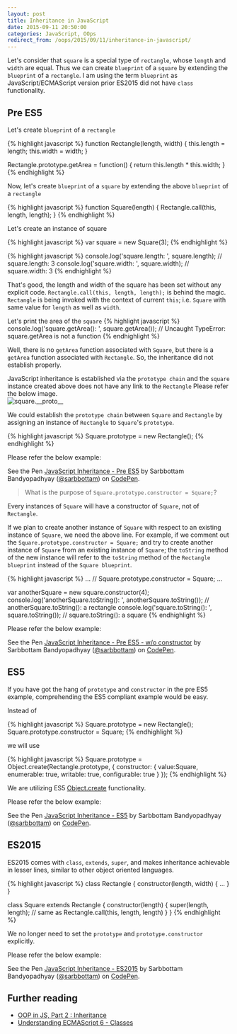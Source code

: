 ```yaml
---
layout: post
title: Inheritance in JavaScript
date: 2015-09-11 20:50:00
categories: JavaScript, OOps
redirect_from: /oops/2015/09/11/inheritance-in-javascript/
---
```


Let's consider that `square` is a special type of `rectangle`, whose `length` and `width` are equal.
Thus we can create `blueprint` of a `square` by extending the `blueprint` of a `rectangle`.
I am using the term `blueprint` as JavaScript/ECMAScript version prior ES2015 did not have `class` functionality.

## Pre ES5

Let's create `blueprint` of a `rectangle`

{% highlight javascript %}
function Rectangle(length, width) {
  this.length = length;
  this.width = width;
}

Rectangle.prototype.getArea = function() {
  return this.length * this.width;
}
{% endhighlight %}

Now, let's create `blueprint` of a `square` by extending the above `blueprint` of a `rectangle`

{% highlight javascript %}
function Square(length) {
  Rectangle.call(this, length, length);
}
{% endhighlight %}

Let's create an instance of square

{% highlight javascript %}
var square = new Square(3);
{% endhighlight %}

{% highlight javascript %}
console.log('square.length: ', square.length); // square.length: 3
console.log('square.width: ', square.width); // square.width: 3
{% endhighlight %}

That's good, the length and width of the square has been set without any explicit code.
`Rectangle.call(this, length, length);` is behind the magic.
`Rectangle` is being invoked with the context of current `this`; i.e. `Square` with same value for `length` as well as `width`.

Let's print the area of the `square`
{% highlight javascript %}
console.log('square.getArea(): ', square.getArea()); // Uncaught TypeError: square.getArea is not a function
{% endhighlight %}

Well, there is no `getArea` function associated with `Square`, but there is a `getArea` function associated with `Rectangle`.
So, the inheritance did not establish properly.

JavaScript inheritance is established via the `prototype chain` and the `square` instance created above does not have any link to the `Rectangle`
Please refer the below image.
<img src="http://i.imgur.com/KPEn7rX.png" alt="square.__proto__" style="display: block; max-width:100%"/>

We could establish the `prototype chain` between `Square` and `Rectangle` by assigning an instance of `Rectangle` to `Square`'s `prototype`.

{% highlight javascript %}
Square.prototype = new Rectangle();
{% endhighlight %}

Please refer the below example:
<p data-height="850" data-theme-id="0" data-slug-hash="XmJqgb" data-default-tab="js" data-user="sarbbottam" class='codepen'>See the Pen <a href='http://codepen.io/sarbbottam/pen/XmJqgb/'>JavaScript Inheritance - Pre ES5</a> by Sarbbottam Bandyopadhyay (<a href='http://codepen.io/sarbbottam'>@sarbbottam</a>) on <a href='http://codepen.io'>CodePen</a>.</p>

> What is the purpose of `Square.prototype.constructor = Square;`?

Every instances of `Square` will have a constructor of `Square`, not of `Rectangle`.

If we plan to create another instance of `Square` with respect to an existing instance of `Square`, we need the above line.
For example, if we comment out the `Square.prototype.constructor = Square;`
and try to create another instance of `Square` from an existing instance of `Square`;
the `toString` method of the new instance will refer to the `toString` method of the `Rectangle blueprint` instead of the `Square blueprint`.

{% highlight javascript %}
...
// Square.prototype.constructor = Square;
...

var anotherSquare = new square.constructor(4);
console.log('anotherSquare.toString(): ', anotherSquare.toString()); // anotherSquare.toString(): a rectangle
console.log('square.toString(): ', square.toString()); // square.toString(): a square
{% endhighlight %}

Please refer the below example:
<p data-height="850" data-theme-id="0" data-slug-hash="gaaZbw" data-default-tab="js" data-user="sarbbottam" class='codepen'>See the Pen <a href='http://codepen.io/sarbbottam/pen/gaaZbw/'>JavaScript Inheritance - Pre ES5 - w/o constructor</a> by Sarbbottam Bandyopadhyay (<a href='http://codepen.io/sarbbottam'>@sarbbottam</a>) on <a href='http://codepen.io'>CodePen</a>.</p>

## ES5

If you have got the hang of `prototype` and `constructor` in the pre ES5 example, comprehending the ES5 compliant example would be easy.

Instead of

{% highlight javascript %}
Square.prototype = new Rectangle();
Square.prototype.constructor = Square;
{% endhighlight %}

we will use

{% highlight javascript %}
Square.prototype = Object.create(Rectangle.prototype, {
    constructor: {
        value:Square,
        enumerable: true,
        writable: true,
        configurable: true
    }
});
{% endhighlight %}

We are utilizing ES5 [Object.create](https://developer.mozilla.org/en-US/docs/Web/JavaScript/Reference/Global_Objects/Object/create) functionality.

Please refer the below example:

<p data-height="1000" data-theme-id="0" data-slug-hash="jbWbrq" data-default-tab="js" data-user="sarbbottam" class='codepen'>See the Pen <a href='http://codepen.io/sarbbottam/pen/jbWbrq/'>JavaScript Inheritance - ES5</a> by Sarbbottam Bandyopadhyay (<a href='http://codepen.io/sarbbottam'>@sarbbottam</a>) on <a href='http://codepen.io'>CodePen</a>.</p>

## ES2015

ES2015 comes with `class`, `extends`, `super`, and makes inheritance achievable in lesser lines, similar to other object oriented languages.

{% highlight javascript %}
class Rectangle {
  constructor(length, width) {
    ...
  }
}

class Square extends Rectangle {
  constructor(length) {
    super(length, length); // same as Rectangle.call(this, length, length)
  }
}
{% endhighlight %}

We no longer need to set the `prototype` and `prototype.constructor` explicitly.

Please refer the below example:
<p data-height="870" data-theme-id="0" data-slug-hash="WQrQQv" data-default-tab="js" data-user="sarbbottam" class='codepen'>See the Pen <a href='http://codepen.io/sarbbottam/pen/WQrQQv/'>JavaScript Inheritance - ES2015</a> by Sarbbottam Bandyopadhyay (<a href='http://codepen.io/sarbbottam'>@sarbbottam</a>) on <a href='http://codepen.io'>CodePen</a>.</p>
<script async src="//assets.codepen.io/assets/embed/ei.js"></script>

## Further reading

* [OOP in JS, Part 2 : Inheritance](http://phrogz.net/js/classes/OOPinJS2.html)
* [Understanding ECMAScript 6 - Classes](https://github.com/nzakas/understandinges6/blob/master/manuscript/08-Classes.md)